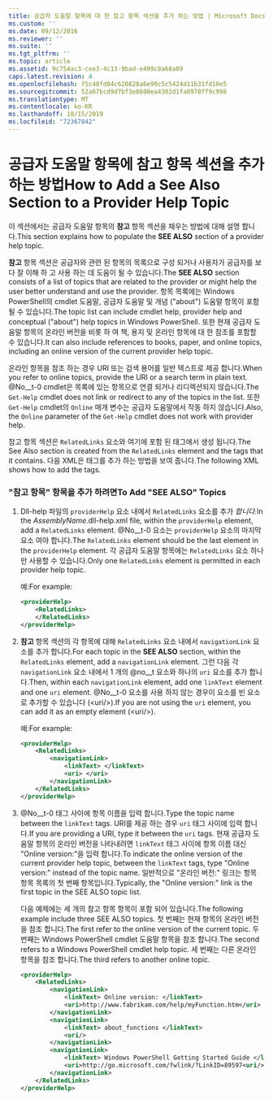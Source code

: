 ```yaml
---
title: 공급자 도움말 항목에 대 한 참고 항목 섹션을 추가 하는 방법 | Microsoft Docs
ms.custom: ''
ms.date: 09/12/2016
ms.reviewer: ''
ms.suite: ''
ms.tgt_pltfrm: ''
ms.topic: article
ms.assetid: 9c754ac3-cee3-4c13-9bad-e499c8a68a09
caps.latest.revision: 4
ms.openlocfilehash: f5c48fd04c620828a6e99c5c5424d11b31fd10e5
ms.sourcegitcommit: 52a67bcd9d7bf3e8600ea4302d1fa8970ff9c998
ms.translationtype: MT
ms.contentlocale: ko-KR
ms.lasthandoff: 10/15/2019
ms.locfileid: "72367842"
---
```

# <a name="how-to-add-a-see-also-section-to-a-provider-help-topic"></a><span data-ttu-id="54f69-102">공급자 도움말 항목에 참고 항목 섹션을 추가하는 방법</span><span class="sxs-lookup"><span data-stu-id="54f69-102">How to Add a See Also Section to a Provider Help Topic</span></span>

<span data-ttu-id="54f69-103">이 섹션에서는 공급자 도움말 항목의 **참고** 항목 섹션을 채우는 방법에 대해 설명 합니다.</span><span class="sxs-lookup"><span data-stu-id="54f69-103">This section explains how to populate the **SEE ALSO** section of a provider help topic.</span></span>

<span data-ttu-id="54f69-104">**참고** 항목 섹션은 공급자와 관련 된 항목의 목록으로 구성 되거나 사용자가 공급자를 보다 잘 이해 하 고 사용 하는 데 도움이 될 수 있습니다.</span><span class="sxs-lookup"><span data-stu-id="54f69-104">The **SEE ALSO** section consists of a list of topics that are related to the provider or might help the user better understand and use the provider.</span></span> <span data-ttu-id="54f69-105">항목 목록에는 Windows PowerShell의 cmdlet 도움말, 공급자 도움말 및 개념 ("about") 도움말 항목이 포함 될 수 있습니다.</span><span class="sxs-lookup"><span data-stu-id="54f69-105">The topic list can include cmdlet help, provider help and conceptual ("about") help topics in Windows PowerShell.</span></span> <span data-ttu-id="54f69-106">또한 현재 공급자 도움말 항목의 온라인 버전을 비롯 하 여 책, 용지 및 온라인 항목에 대 한 참조를 포함할 수 있습니다.</span><span class="sxs-lookup"><span data-stu-id="54f69-106">It can also include references to books, paper, and online topics, including an online version of the current provider help topic.</span></span>

<span data-ttu-id="54f69-107">온라인 항목을 참조 하는 경우 URI 또는 검색 용어를 일반 텍스트로 제공 합니다.</span><span class="sxs-lookup"><span data-stu-id="54f69-107">When you refer to online topics, provide the URI or a search term in plain text.</span></span> <span data-ttu-id="54f69-108">@No__t-0 cmdlet은 목록에 있는 항목으로 연결 되거나 리디렉션되지 않습니다.</span><span class="sxs-lookup"><span data-stu-id="54f69-108">The `Get-Help` cmdlet does not link or redirect to any of the topics in the list.</span></span> <span data-ttu-id="54f69-109">또한 `Get-Help` cmdlet의 `Online` 매개 변수는 공급자 도움말에서 작동 하지 않습니다.</span><span class="sxs-lookup"><span data-stu-id="54f69-109">Also, the `Online` parameter of the `Get-Help` cmdlet does not work with provider help.</span></span>

<span data-ttu-id="54f69-110">참고 항목 섹션은 `RelatedLinks` 요소와 여기에 포함 된 태그에서 생성 됩니다.</span><span class="sxs-lookup"><span data-stu-id="54f69-110">The See Also section is created from the `RelatedLinks` element and the tags that it contains.</span></span> <span data-ttu-id="54f69-111">다음 XML은 태그를 추가 하는 방법을 보여 줍니다.</span><span class="sxs-lookup"><span data-stu-id="54f69-111">The following XML shows how to add the tags.</span></span>

### <a name="to-add-see-also-topics"></a><span data-ttu-id="54f69-112">"참고 항목" 항목을 추가 하려면</span><span class="sxs-lookup"><span data-stu-id="54f69-112">To Add "SEE ALSO" Topics</span></span>

1. <span data-ttu-id="54f69-113">Dll-help 파일의 `providerHelp` 요소 내에서 `RelatedLinks` 요소를 추가 *합니다.*</span><span class="sxs-lookup"><span data-stu-id="54f69-113">In the *AssemblyName*.dll-help.xml file, within the `providerHelp` element, add a `RelatedLinks` element.</span></span> <span data-ttu-id="54f69-114">@No__t-0 요소는 `providerHelp` 요소의 마지막 요소 여야 합니다.</span><span class="sxs-lookup"><span data-stu-id="54f69-114">The `RelatedLinks` element should be the last element in the `providerHelp` element.</span></span> <span data-ttu-id="54f69-115">각 공급자 도움말 항목에는 `RelatedLinks` 요소 하나만 사용할 수 있습니다.</span><span class="sxs-lookup"><span data-stu-id="54f69-115">Only one `RelatedLinks` element is permitted in each provider help topic.</span></span>

   <span data-ttu-id="54f69-116">예:</span><span class="sxs-lookup"><span data-stu-id="54f69-116">For example:</span></span>

    ```xml
    <providerHelp>
        <RelatedLinks>
        </RelatedLinks>
    </providerHelp>
    ```

2. <span data-ttu-id="54f69-117">**참고** 항목 섹션의 각 항목에 대해 `RelatedLinks` 요소 내에서 `navigationLink` 요소를 추가 합니다.</span><span class="sxs-lookup"><span data-stu-id="54f69-117">For each topic in the **SEE ALSO** section, within the `RelatedLinks` element, add a `navigationLink` element.</span></span> <span data-ttu-id="54f69-118">그런 다음 각 `navigationLink` 요소 내에서 1 개의 @no__t 요소와 하나의 `uri` 요소를 추가 합니다.</span><span class="sxs-lookup"><span data-stu-id="54f69-118">Then, within each `navigationLink` element, add one `linkText` element and one `uri` element.</span></span> <span data-ttu-id="54f69-119">@No__t-0 요소를 사용 하지 않는 경우이 요소를 빈 요소로 추가할 수 있습니다 (\<uri/>).</span><span class="sxs-lookup"><span data-stu-id="54f69-119">If you are not using the `uri` element, you can add it as an empty element (\<uri/>).</span></span>

   <span data-ttu-id="54f69-120">예:</span><span class="sxs-lookup"><span data-stu-id="54f69-120">For example:</span></span>

    ```xml
    <providerHelp>
        <RelatedLinks>
            <navigationLink>
                <linkText> </linkText>
                <uri> </uri>
            </navigationLink>
        </RelatedLinks>
    </providerHelp>
    ```

3. <span data-ttu-id="54f69-121">@No__t-0 태그 사이에 항목 이름을 입력 합니다.</span><span class="sxs-lookup"><span data-stu-id="54f69-121">Type the topic name between the `linkText` tags.</span></span> <span data-ttu-id="54f69-122">URI를 제공 하는 경우 `uri` 태그 사이에 입력 합니다.</span><span class="sxs-lookup"><span data-stu-id="54f69-122">If you are providing a URI, type it between the `uri` tags.</span></span> <span data-ttu-id="54f69-123">현재 공급자 도움말 항목의 온라인 버전을 나타내려면 `linkText` 태그 사이에 항목 이름 대신 "Online version:"을 입력 합니다.</span><span class="sxs-lookup"><span data-stu-id="54f69-123">To indicate the online version of the current provider help topic, between the `linkText` tags, type "Online version:" instead of the topic name.</span></span> <span data-ttu-id="54f69-124">일반적으로 "온라인 버전:" 링크는 항목 항목 목록의 첫 번째 항목입니다.</span><span class="sxs-lookup"><span data-stu-id="54f69-124">Typically, the "Online version:" link is the first topic in the SEE ALSO topic list.</span></span>

   <span data-ttu-id="54f69-125">다음 예제에는 세 개의 참고 항목 항목이 포함 되어 있습니다.</span><span class="sxs-lookup"><span data-stu-id="54f69-125">The following example include three SEE ALSO topics.</span></span> <span data-ttu-id="54f69-126">첫 번째는 현재 항목의 온라인 버전을 참조 합니다.</span><span class="sxs-lookup"><span data-stu-id="54f69-126">The first refer to the online version of the current topic.</span></span> <span data-ttu-id="54f69-127">두 번째는 Windows PowerShell cmdlet 도움말 항목을 참조 합니다.</span><span class="sxs-lookup"><span data-stu-id="54f69-127">The second refers to a Windows PowerShell cmdlet help topic.</span></span> <span data-ttu-id="54f69-128">세 번째는 다른 온라인 항목을 참조 합니다.</span><span class="sxs-lookup"><span data-stu-id="54f69-128">The third refers to another online topic.</span></span>

    ```xml
    <providerHelp>
        <RelatedLinks>
            <navigationLink>
                <linkText> Online version: </linkText>
                <uri>http://www.fabrikam.com/help/myFunction.htm</uri>
            </navigationLink>
            <navigationLink>
                <linkText> about_functions </linkText>
                <uri/>
            </navigationLink>
            <navigationLink>
                <linkText> Windows PowerShell Getting Started Guide </linkText>
                <uri>http://go.microsoft.com/fwlink/?LinkID=89597<uri/>
            </navigationLink>
        </RelatedLinks>
    </providerHelp>
    ```